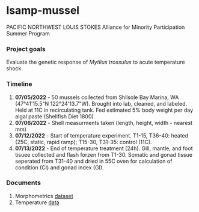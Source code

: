 # lsamp-mussel
PACIFIC NORTHWEST LOUIS STOKES Alliance for Minority Participation Summer Program

### Project goals
Evaluate the genetic response of *Mytilus trossulus* to acute temperature shock. 

### Timeline
1. **07/05/2022** - 50 mussels collected from Shilsole Bay Marina, WA (47°41'15.5"N 122°24'13.7"W). Brought into lab, cleaned, and labeled. Held at 11C in recirculating tank. Fed estimated 5% body weight per day algal paste (Shellfish Diet 1800). <br/>
2. **07/06/2022** - Shell measurments taken (length, height, width - nearest mm) <br/>
3. **07/12/2022** - Start of temperature experiment. T1-15, T36-40: heated (25C, static, rapid ramp); T15-30, T31-35: control (11C). <br/>
4. **07/13/2022** - End of temperature treatment (24h). Gill, mantle, and foot tisuee collected and flash forzen from T1-30. Somatic and gonad tissue seperated from T31-40 and dried in 55C oven for calculation of condition (CI) and gonad index (GI). <br/>

### Documents
1. Morphometrics [dataset](https://docs.google.com/spreadsheets/d/1AHncBwgaCnj5UzXMNSpwvFtoY7nqNFfk1sdAHQv8VxM/edit?usp=sharing)
2. Temperature [data](https://github.com/sr320/lsamp-mussel/tree/main/treatment_conditions)
